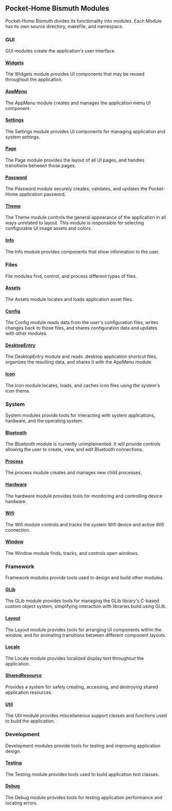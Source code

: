 ## Pocket-Home Bismuth Modules

 Pocket-Home Bismuth divides its functionality into modules. Each Module has its own source directory, makefile, and namespace.

### GUI
GUI modules create the application's user interface.

#### [Widgets](./modules/Widgets.md)
The Widgets module provides UI components that may be reused throughout the application.

#### [AppMenu](./modules/AppMenu.md)
The AppMenu module creates and manages the application menu UI component.

#### [Settings](./modules/Settings.md)
The Settings module provides UI components for managing application and system settings.

#### [Page](./modules/Page.md)
The Page module provides the layout of all UI pages, and handles transitions between those pages.

#### [Password](./modules/Password.md)
The Password module securely creates, validates, and updates the Pocket-Home application password.

#### [Theme](./modules/Theme.md)
The Theme module controls the general appearance of the application in all ways unrelated to layout. This module is responsible for selecting configurable UI image assets and colors.

#### [Info](./modules/Info.md)
The Info module provides components that show information to the user.

### Files
File modules find, control, and process different types of files.

#### [Assets](./modules/Assets.md)
The Assets module locates and loads application asset files.

#### [Config](./modules/Config.md)
The Config module reads data from the user's configuration files, writes changes back to those files, and shares configuration data and updates with other modules.

#### [DesktopEntry](./modules/DesktopEntry.md)
The DesktopEntry module and reads .desktop application shortcut files, organizes the resulting data, and shares it with the AppMenu module.

#### [Icon](./modules/Icon.md)
The Icon module locates, loads, and caches icon files using the system's icon theme.

### System
System modules provide tools for interacting with system applications, hardware, and the operating system.

#### [Bluetooth](./modules/Bluetooth.md)
The Bluetooth module is currently unimplemented. It will provide controls allowing the user to create, view, and edit Bluetooth connections.

#### [Process](./modules/Process.md)
The process module creates and manages new child processes.

#### [Hardware](./modules/Hardware.md)
The hardware module provides tools for monitoring and controlling device hardware.

#### [Wifi](./modules/Wifi.md)
The Wifi module controls and tracks the system Wifi device and active Wifi connection.

#### [Window](./modules/Window.md)
The Window module finds, tracks, and controls open windows.

### Framework
Framework modules provide tools used to design and build other modules.

#### [GLib](./modules/GLib.md)
The GLib module provides tools for managing the GLib library's C-based custom object system, simplifying interaction with libraries build using GLib.

#### [Layout](./modules/Layout.md)
The Layout module provides tools for arranging UI components within the window, and for animating transitions between different component layouts.

#### [Locale](./modules/Locale.md)
The Locale module provides localized display text throughout the application.

#### [SharedResource](./modules/SharedResource.md)
 Provides a system for safely creating, accessing, and destroying shared application resources.

#### [Util](./modules/Util.md)
The Util module provides miscellaneous support classes and functions used to build the application.

### Development
Development modules provide tools for testing and improving application design.

#### [Testing](./modules/Testing.md)
The Testing module provides tools used to build application test classes.

#### [Debug](./modules/Debug.md)
The Debug module provides tools for testing application performance and locating errors.

